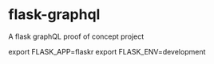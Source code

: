 # flask-graphql
A flask graphQL proof of concept project

export FLASK_APP=flaskr
export FLASK_ENV=development

